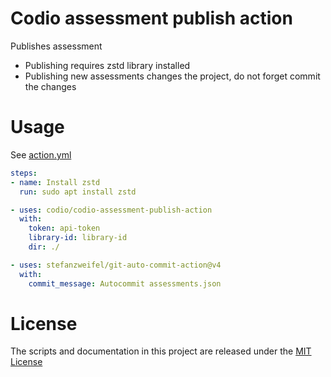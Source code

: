 # Codio assessment publish action

Publishes assessment

* Publishing requires zstd library installed
* Publishing new assessments changes the project, do not forget commit the changes

# Usage

See [action.yml](action.yml)


```yaml
steps:
- name: Install zstd
  run: sudo apt install zstd

- uses: codio/codio-assessment-publish-action
  with:
    token: api-token
    library-id: library-id
    dir: ./

- uses: stefanzweifel/git-auto-commit-action@v4
  with:
    commit_message: Autocommit assessments.json
```

# License

The scripts and documentation in this project are released under the [MIT License](LICENSE)
